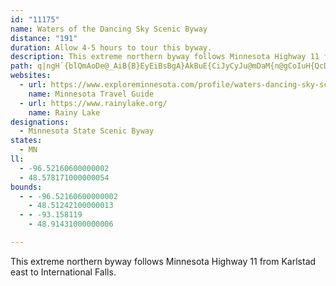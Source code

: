 ```yaml
---
id: "11175"
name: Waters of the Dancing Sky Scenic Byway
distance: "191"
duration: Allow 4-5 hours to tour this byway.
description: This extreme northern byway follows Minnesota Highway 11 from Karlstad east to International Falls.
path: q|ngH`{blQmAoDe@_AiB{B}EyEiBsBgA}AkBuE{CiJyCyJu@mDaM{n@gCoIuH{QcDgJoAgFsJke@cAiHg@aGGgF@yDHsB\sFZsBvB{K~@gG^kG@oGEmDa@mGmEy_@}AaHiBmFeCmE_T}XoDeEgHiGa`A{t@mCgBwDgB}LsCkE}A{DmCeJuH}CyBgGeCmA[aCWkCGy`@k@iAQ{CaAcAe@qCyBeCaDiAkBcIqPoI{QqC{H_\obA_JqYi@aCuAmIeH{e@cA{I{BuVs@uLu@qQa@aLg@qg@Y_Ec@aEo@gEcD}PeAeEgA{GqMip@kYylBwXkbBiDoTqLe~@}_@mrCkCiS}AoPe@uGi@kHs@mNcGmkBs@kS_Cmv@s@kRcNo{C{@uLkEi`@gAkJm@_EmCsMuAsFu[uhAyCgIsC_GmB}Csg@yq@wEyDuDmBm^{LmDyAkBgA}AsAiBmByAwBmBoDeBeFy@mDs@_Ei@cFOsEKqIF}h@_EWiCu@mC}AiBmBmBsCiwAuyCu`@kgA{Laa@iU}v@yn@efC{d@gbC}EqUaJ_`@eOup@mF{RghAgwD_CmHyBoEwEaHy_@{^soAilA}H_IcIgHeDgBgEsAoAM_c@YaFQ}GmDkBsA}CmDwAyBiB_Eul@scBiC{Fig@{}@gEsImDeIgTsh@s^w~@}DmNo^kcBk`@_hB{GiZoDuNaDeN}Jya@cBeJi@{DcAaMuK_kBeCi]eb@k_Fc@yGY{LEwUO_zGYwlC?g\DyFIcMDqHA_PNi]?eWNoa@BebA]}m@Um}B`@gEbAmElBcHb@yBZsCLgEOmDW_CyBsOc@cEQkDmA_c@u@m\o@{gC_@qdCC{eAEmIIaFo@uH_AmGmAmFcA_D_DyIiBaEir@kgBeBuFsAeGaZiwBmFoe@wHkj@yAgO]aG[qJwEcfBmP_sC[sCY{AuAoFa@cA{s@q}AiAuCs@eCoAsFo@sDsTe_BmXkqB]oBaAmIy@oOiPy_E_AeOgDqa@q@mKyDmc@kAsJcDkOiBmHcQut@yTe}@uYslAeBuH_BgIy@yFy@{He@gG{GusAgFeaAgFedA?yJTgGRmCXaCj@sDh@}B|@oCdC{FbBiCvBoCtB_BtBqAtAm@nD_ApFg@nb@A~KHlEUnC_Ab@q@p@q@|@iA|AmC|C_IfHwPjwAwgD|Uek@fF}M|CsJlJy[~fBm}FjGaRbIcUvEwNbXo|@xP{n@fG}ShuAarEbw@ugCfqAqhE`IkV|Qsh@xVwy@hAaExAyEhCiKhBkIxDkUntBa~Ntq@izEvCoQbFqVnA_H`Jom@bCoS|Cw\bCcRptBszNnCuP|EyUbBkJrQgnAlDmWbBaP~@aLr@aHrBoObmBcyMxA_KdBuJzEkVzB{NjGwc@lCeXhBoOrC}QnPakAb@qFTyF@}FOgK{NwrI{Do`CWmQu@i^OkO@cGh@gJh@{E\iBpCcMp@kDh@iE^sETsE@_DAsz@NsDTsBbAeFVgEd@wz@]w~AKe`BDmJJyBl@gFdAuFf@eB~AyDhB_DxBaC~BeBzb@qStDeCx@w@bBaCxA{C`B{EpAcH\aDvJijAfRsxBRsJE{FyBof@u@gWy@qSAmFF{FvGmlAdRwcBVuDtAgMRgFFikBQ}Ic@uGe@yEmB_KuAcFsCyGyIoNoHaKkFaIy@{AyDqJgAuE{AgIo@oKMqH?_\\kpFj@elOB{DHsBt@yF^kBn@sBdpAaoC`CgE~BeCdCmA|@W~AOrt@ChVJlv@vC~FErDw@jFgBdTaKl@_@tAyAfAsAx@sAhAqCrCcKhPak@pA_G|@aHjLiyAJyCFoGIqDi@eP_Aob@kJmfBEmC?uG~Aeh@x@eUXiExAqQbDy]r@_OdAe`@v@kRv@uG`Jsg@vAsKJaBRyDHyHs@uhAH_FT_D^yCfAgFzBaGt[ml@lF}JlE_J`DaIng@ujArAaDh@eBhAgFn@gERsI?qZi@}bBsAmoCi@keD{@kj@g@_W[}}@m@kgCD}PL_wBXobAWqLq@aHaBuIsBmI_BoHo@sDsAsM[wHGeGBsGd@kV^{JVmChDaXb@cGJkI?a\oCee@M{DIaUEiDKqBY_DiE}XYmCYsCMiE?cCByDbAoIlCoQz@iLbA_Z|@_OjAiNXiFHkCJ_nAHcKr@}[Es[@}G~@u}@FqB^mE|I_bAXeBrAmFrAmCxByCrAgAlD_Bnd@oNlEeBdD{A`EeCjCqB|r@cm@rB_BlBgAhCeAnE_Ahm@aFnB_@bCy@lDeBxOcLdEcBfCo@bF]znBjB`m@^poAr@|FGbUXvWIrQNjA@xCj@dJzDbDdBtCl@`CLdNcA|][pFu@vHsAlCcAxBuAfd@{g@lHwIr@iApBsFpAmG^sFMis@v@q{@HoRWsnKDeTl@yeAUcRc@{My@uU{@eZ{IykCMuKBsf@H}`@OmLi@{KsP{rBo@cJ_@gIIaHe@g_B_@mz@CuQEaG_@sNs@gLe@{DcE}WqA{JyC_\_Eag@IiBiB}`EC{PKkL@qFEyIO}HOsC_@aDu@}E}AuFqBmEeB{CwKuNyA_CaEmJsAoEkAqFsJom@iCiO}FcX{@eFw@oGUmJEqSHkG?u`@Jgn@EaGYeFo@cGcBeKgCaJw[iy@cGiPuPmb@sDgKoKwXyA_Dme@umAeAsBcAsAgCkCkCmAgBg@sEQiiAEcwARkHMsBMoA_@_Bs@_Aq@s@m@sYe]kJ{LuKiWiS{f@uJcUa@yASkAi@yHc@gC_BmEyCmE}@qCi@mCAgAXuEJmKBq[?uHlED?kh@C{H_@cVn@w{AUyHc@gG_A{G_d@}xByAmOwAed@iDs|AYaJUsJEyJp@mfA\mE^mDbAaGdA_DjDgIxBoGj@sCt@_Fb@uHb@_r@NiFXeE~@cIhGkb@dBgJ~E{TlB{KnAwLhAuNbBoRhCwWhF{n@`A{NJ{C?sGImGQmDaA{KyDmb@AaFNqFj@uDh@cC`FoO|@wDVeCHsFOaDmAmO{@oNMkD?mBHgBNkBbB}LvCgRnEkWjJ_h@rCyRRkBTgD?yCK_AsAaJG_BA}JIkCgIk{@YyDuAmMs@uEmE}Si@_DOgBIyABeGSqOOsGy@uLEkB@aAx@sGh@sAVQ|BpDp@f@X@NAdA_AjEsCdA_ATa@F_@JyE[}LOcDn@qIGqBKy@[eAIk@YoDKkCD_AVaA
websites:
  - url: https://www.exploreminnesota.com/profile/waters-dancing-sky-scenic-byway/2337
    name: Minnesota Travel Guide
  - url: https://www.rainylake.org/
    name: Rainy Lake
designations:
  - Minnesota State Scenic Byway
states:
  - MN
ll:
  - -96.52160600000002
  - 48.578171000000054
bounds:
  - - -96.52160600000002
    - 48.51242100000013
  - - -93.158119
    - 48.91431000000006

---
```


This extreme northern byway follows Minnesota Highway 11 from Karlstad east to International Falls.
